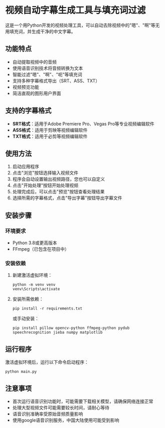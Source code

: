 # 视频自动字幕生成工具与填充词过滤

这是一个用Python开发的视频处理工具，可以自动去除视频中的"嗯"、"啊"等无用填充词，并生成干净的中文字幕。

## 功能特点

- 自动提取视频中的音频
- 使用语音识别技术将音频转换为文本
- 智能过滤"嗯"、"啊"、"呃"等填充词
- 支持多种字幕格式导出（SRT、ASS、TXT）
- 视频预览功能
- 简洁直观的图形用户界面

## 支持的字幕格式

- **SRT格式**：适用于Adobe Premiere Pro、Vegas Pro等专业视频编辑软件
- **ASS格式**：适用于剪映等视频编辑软件
- **TXT格式**：适用于必剪等视频编辑软件

## 使用方法

1. 启动应用程序
2. 点击"浏览"按钮选择输入视频文件
3. 程序会自动设置输出视频路径，您也可以自定义
4. 点击"开始处理"按钮开始处理视频
5. 处理完成后，可以点击"预览"按钮查看处理结果
6. 选择所需的字幕格式，点击"导出字幕"按钮导出字幕文件

## 安装步骤

### 环境要求
- Python 3.8或更高版本
- FFmpeg（已包含在项目中）

### 安装依赖

1. 新建激活虚拟环境：
   ```
   python -m venv venv
   venv\Scripts\activate
   ```

2. 安装所需依赖：
   ```
   pip install -r requirements.txt
   ```

   或手动安装：
   ```
   pip install pillow opencv-python ffmpeg-python pydub speechrecognition jieba numpy matplotlib
   ```

## 运行程序

激活虚拟环境后，运行以下命令启动程序：

```
python main.py
```

## 注意事项

- 首次运行语音识别功能时，可能需要下载相关模型，请确保网络连接正常
- 处理大型视频文件可能需要较长时间，请耐心等待
- 语音识别准确率受原始音频质量影响
- 使用google语音识别服务，中国大陆使用可能受到影响
